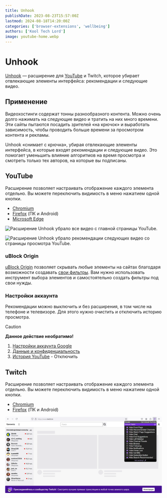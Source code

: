 ```yaml
---
title: Unhook
publishDate: 2023-08-23T15:57:00Z
lastmod: 2024-08-18T14:20:00Z
categories: ['browser-extensions', 'wellbeing']
authors: ['Kool Tech Lord']
image: youtube-home.webp
---
```


# Unhook

[Unhook] — расширение для [YouTube] и Twitch, которое убирает отвлекающие элементы
интерфейса: рекомендации и следующие видео.

[Unhook]: https://unhook.app
[YouTube]: /wiki/youtube

<!--more-->

## Применение

Видеохостинги содержат тонны разнообразного контента. Можно очень долго
нажимать на следующие видео и тратить на них много времени. Эти сайты пытаются
посадить зрителей «на крючок» и выработать зависимость, чтобы проводить больше
времени за просмотром контента и рекламы.

Unhook «снимает с крючка», убирая отвлекающие элементы интерфейса, в которые
входят рекомендации и следующие видео. Это помогает уменьшить влияние алгоритмов
на время просмотра и смотреть только тех авторов, на которые вы подписаны.

## YouTube

Расширение позволяет настраивать отображение каждого элемента отдельно. Вы
можете переключить видимость в меню нажатием одной кнопки.

- [Chromium](https://chromewebstore.google.com/detail/khncfooichmfjbepaaaebmommgaepoid)
- [Firefox](https://addons.mozilla.org/firefox/addon/youtube-recommended-videos)
(ПК и Android)
- [Microsoft Edge](https://microsoftedge.microsoft.com/addons/detail/hebpjnnclppdnfghdnmhgdljmjpfhggk)

![Расширение Unhook убрало все видео с главной страницы
YouTube.](youtube-home.webp)

![Расширение Unhook убрало рекомендации следующих видео со страницы просмотра
YouTube.](youtube-video.webp)

### uBlock Origin

[uBlock Origin](/wiki/ublock-origin) позволяет скрывать любые элементы на
сайтах благодаря возможности создавать
[свои фильтры](/wiki/ublock-origin#свои-фильтры). Вам нужно использовать
инструмент выбора элементов и самостоятельно создать фильтры под свои нужды.

### Настройки аккаунта

Рекомендации можно выключить и без расширения, в том числе на телефоне и
телевизоре. Для этого нужно очистить и отключить историю просмотра.

> [!caution]
> **Данное действие необратимо!**
>
> 1. [Настройки аккаунта Google](https://myaccount.google.com)
> 2. [Данные и конфиденциальность](https://myaccount.google.com/data-and-privacy)
> 3. [История YouTube](https://myactivity.google.com/activitycontrols?settings=youtube) - Отключить

## Twitch

Расширение позволяет настраивать отображение каждого элемента отдельно. Вы
можете переключить видимость в меню нажатием одной кнопки.

- [Chromium](https://chromewebstore.google.com/detail/kgoadafofbfjlfofcogilchhnabiffnh)
- [Firefox](https://addons.mozilla.org/firefox/addon/remove-twitch-recommendations)
(ПК и Android)

![Расширение Unhook убрало все трансляции с главной страницы Twitch](twitch.webp)
